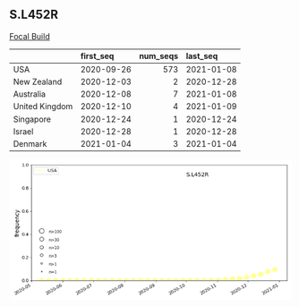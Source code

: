 

## S.L452R
[Focal Build](https://nextstrain.org/groups/neherlab/ncov/S.L452R?c=gt-S_13,152,452)

|                | first_seq   |   num_seqs | last_seq   |
|:---------------|:------------|-----------:|:-----------|
| USA            | 2020-09-26  |        573 | 2021-01-08 |
| New Zealand    | 2020-12-03  |          2 | 2020-12-28 |
| Australia      | 2020-12-08  |          7 | 2021-01-08 |
| United Kingdom | 2020-12-10  |          4 | 2021-01-09 |
| Singapore      | 2020-12-24  |          1 | 2020-12-24 |
| Israel         | 2020-12-28  |          1 | 2020-12-28 |
| Denmark        | 2021-01-04  |          3 | 2021-01-04 |

![Overall trends S.L452R](/overall_trends_figures/overall_trends_S.L452R.png)